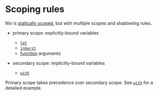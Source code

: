 # Scoping rules

Nix is [statically scoped](https://en.wikipedia.org/wiki/Scope_(computer_science)#Lexical_scope), but with multiple scopes and shadowing rules.

* primary scope: explicitly-bound variables
  * [`let`](./syntax.md#let-expressions)
  * [`inherit`](./syntax.md#inheriting-attributes)
  * [function](./syntax.md#functions) arguments

* secondary scope: implicitly-bound variables
  * [`with`](./syntax.md#with-expressions)

Primary scope takes precedence over secondary scope.
See [`with`](./syntax.md#with-expressions) for a detailed example.
